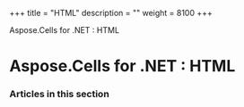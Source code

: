 +++
title = "HTML" 
description = "" 
weight = 8100 
+++

Aspose.Cells for .NET : HTML  

# Aspose.Cells for .NET : HTML


### Articles in this section

           

 

